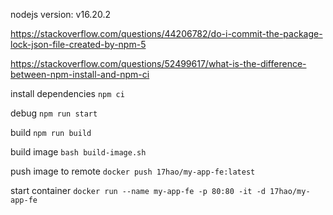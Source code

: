 nodejs version: v16.20.2

https://stackoverflow.com/questions/44206782/do-i-commit-the-package-lock-json-file-created-by-npm-5

https://stackoverflow.com/questions/52499617/what-is-the-difference-between-npm-install-and-npm-ci

install dependencies `npm ci`

debug `npm run start`

build `npm run build`

build image `bash build-image.sh`

push image to remote `docker push 17hao/my-app-fe:latest`

start container `docker run --name my-app-fe -p 80:80 -it -d 17hao/my-app-fe`
